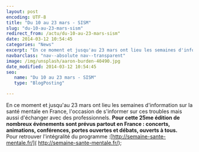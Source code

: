 ```yaml
---
layout: post
encoding: UTF-8
title: "Du 10 au 23 mars - SISM"
slug: "du-10-au-23-mars-sism"
redirect_from: /actu/du-10-au-23-mars-sism"
date: 2014-03-12 10:54:45
categories: "News"
excerpt: "En ce moment et jusqu'au 23 mars ont lieu les semaines d'information sur la santé mentale en France, l'occasion de s'informer sur ces troubles mais aussi d'échanger avec des professionnels."
navbarclass: "nav--absolute nav--transparent"
image: /img/unsplash/aaron-burden-40490.jpg
date_modified: 2014-03-12 10:54:45
seo:
   name: "Du 10 au 23 mars - SISM"
   type: "BlogPosting"

---
```

En ce moment et jusqu'au 23 mars ont lieu les semaines d'information sur la santé mentale en France, l'occasion de s'informer sur ces troubles mais aussi d'échanger avec des professionnels.
**Pour cette 25me édition de nombreux événements sont prévus partout en France : concerts, animations, conférences, portes ouvertes et débats, ouverts à tous.**   
Pour retrouver l'intégralité du programme :[http://semaine-sante-mentale.fr/]( http://semaine-sante-mentale.fr/);